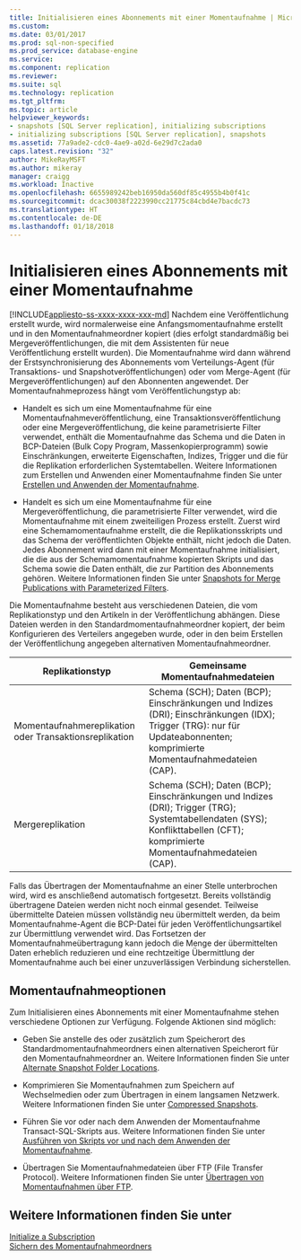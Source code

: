 ```yaml
---
title: Initialisieren eines Abonnements mit einer Momentaufnahme | Microsoft-Dokumentation
ms.custom: 
ms.date: 03/01/2017
ms.prod: sql-non-specified
ms.prod_service: database-engine
ms.service: 
ms.component: replication
ms.reviewer: 
ms.suite: sql
ms.technology: replication
ms.tgt_pltfrm: 
ms.topic: article
helpviewer_keywords:
- snapshots [SQL Server replication], initializing subscriptions
- initializing subscriptions [SQL Server replication], snapshots
ms.assetid: 77a9ade2-cdc0-4ae9-a02d-6e29d7c2ada0
caps.latest.revision: "32"
author: MikeRayMSFT
ms.author: mikeray
manager: craigg
ms.workload: Inactive
ms.openlocfilehash: 6655989242beb16950da560df85c4955b4b0f41c
ms.sourcegitcommit: dcac30038f2223990cc21775c84cbd4e7bacdc73
ms.translationtype: HT
ms.contentlocale: de-DE
ms.lasthandoff: 01/18/2018
---
```

# <a name="initialize-a-subscription-with-a-snapshot"></a>Initialisieren eines Abonnements mit einer Momentaufnahme
[!INCLUDE[appliesto-ss-xxxx-xxxx-xxx-md](../../includes/appliesto-ss-xxxx-xxxx-xxx-md.md)] Nachdem eine Veröffentlichung erstellt wurde, wird normalerweise eine Anfangsmomentaufnahme erstellt und in den Momentaufnahmeordner kopiert (dies erfolgt standardmäßig bei Mergeveröffentlichungen, die mit dem Assistenten für neue Veröffentlichung erstellt wurden). Die Momentaufnahme wird dann während der Erstsynchronisierung des Abonnements vom Verteilungs-Agent (für Transaktions- und Snapshotveröffentlichungen) oder vom Merge-Agent (für Mergeveröffentlichungen) auf den Abonnenten angewendet. Der Momentaufnahmeprozess hängt vom Veröffentlichungstyp ab:  
  
-   Handelt es sich um eine Momentaufnahme für eine Momentaufnahmeveröffentlichung, eine Transaktionsveröffentlichung oder eine Mergeveröffentlichung, die keine parametrisierte Filter verwendet, enthält die Momentaufnahme das Schema und die Daten in BCP-Dateien (Bulk Copy Program, Massenkopierprogramm) sowie Einschränkungen, erweiterte Eigenschaften, Indizes, Trigger und die für die Replikation erforderlichen Systemtabellen. Weitere Informationen zum Erstellen und Anwenden einer Momentaufnahme finden Sie unter [Erstellen und Anwenden der Momentaufnahme](../../relational-databases/replication/create-and-apply-the-snapshot.md).  
  
-   Handelt es sich um eine Momentaufnahme für eine Mergeveröffentlichung, die parametrisierte Filter verwendet, wird die Momentaufnahme mit einem zweiteiligen Prozess erstellt. Zuerst wird eine Schemamomentaufnahme erstellt, die die Replikationsskripts und das Schema der veröffentlichten Objekte enthält, nicht jedoch die Daten. Jedes Abonnement wird dann mit einer Momentaufnahme initialisiert, die die aus der Schemamomentaufnahme kopierten Skripts und das Schema sowie die Daten enthält, die zur Partition des Abonnements gehören. Weitere Informationen finden Sie unter [Snapshots for Merge Publications with Parameterized Filters](../../relational-databases/replication/snapshots-for-merge-publications-with-parameterized-filters.md).  
  
 Die Momentaufnahme besteht aus verschiedenen Dateien, die vom Replikationstyp und den Artikeln in der Veröffentlichung abhängen. Diese Dateien werden in den Standardmomentaufnahmeordner kopiert, der beim Konfigurieren des Verteilers angegeben wurde, oder in den beim Erstellen der Veröffentlichung angegeben alternativen Momentaufnahmeordner.  
  
|Replikationstyp|Gemeinsame Momentaufnahmedateien|  
|-------------------------|---------------------------|  
|Momentaufnahmereplikation oder Transaktionsreplikation|Schema (SCH); Daten (BCP); Einschränkungen und Indizes (DRI); Einschränkungen (IDX); Trigger (TRG): nur für Updateabonnenten; komprimierte Momentaufnahmedateien (CAP).|  
|Mergereplikation|Schema (SCH); Daten (BCP); Einschränkungen und Indizes (DRI); Trigger (TRG); Systemtabellendaten (SYS); Konflikttabellen (CFT); komprimierte Momentaufnahmedateien (CAP).|  
  
 Falls das Übertragen der Momentaufnahme an einer Stelle unterbrochen wird, wird es anschließend automatisch fortgesetzt. Bereits vollständig übertragene Dateien werden nicht noch einmal gesendet. Teilweise übermittelte Dateien müssen vollständig neu übermittelt werden, da beim Momentaufnahme-Agent die BCP-Datei für jeden Veröffentlichungsartikel zur Übermittlung verwendet wird. Das Fortsetzen der Momentaufnahmeübertragung kann jedoch die Menge der übermittelten Daten erheblich reduzieren und eine rechtzeitige Übermittlung der Momentaufnahme auch bei einer unzuverlässigen Verbindung sicherstellen.  
  
## <a name="snapshot-options"></a>Momentaufnahmeoptionen  
 Zum Initialisieren eines Abonnements mit einer Momentaufnahme stehen verschiedene Optionen zur Verfügung. Folgende Aktionen sind möglich:  
  
-   Geben Sie anstelle des oder zusätzlich zum Speicherort des Standardmomentaufnahmeordners einen alternativen Speicherort für den Momentaufnahmeordner an. Weitere Informationen finden Sie unter [Alternate Snapshot Folder Locations](../../relational-databases/replication/alternate-snapshot-folder-locations.md).  
  
-   Komprimieren Sie Momentaufnahmen zum Speichern auf Wechselmedien oder zum Übertragen in einem langsamen Netzwerk. Weitere Informationen finden Sie unter [Compressed Snapshots](../../relational-databases/replication/compressed-snapshots.md).  
  
-   Führen Sie vor oder nach dem Anwenden der Momentaufnahme Transact-SQL-Skripts aus. Weitere Informationen finden Sie unter [Ausführen von Skripts vor und nach dem Anwenden der Momentaufnahme](../../relational-databases/replication/execute-scripts-before-and-after-the-snapshot-is-applied.md).  
  
-   Übertragen Sie Momentaufnahmedateien über FTP (File Transfer Protocol). Weitere Informationen finden Sie unter [Übertragen von Momentaufnahmen über FTP](../../relational-databases/replication/transfer-snapshots-through-ftp.md).  
  
## <a name="see-also"></a>Weitere Informationen finden Sie unter  
 [Initialize a Subscription](../../relational-databases/replication/initialize-a-subscription.md)   
 [Sichern des Momentaufnahmeordners](../../relational-databases/replication/security/secure-the-snapshot-folder.md)  
  
  
